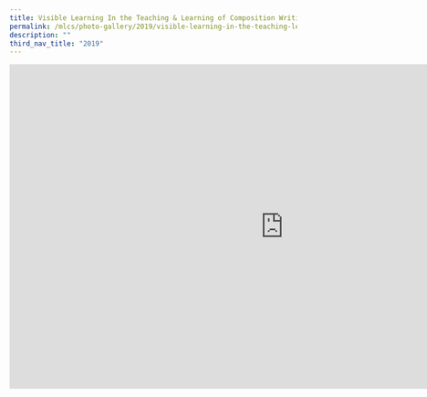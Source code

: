 ```yaml
---
title: Visible Learning In the Teaching & Learning of Composition Writing
permalink: /mlcs/photo-gallery/2019/visible-learning-in-the-teaching-learning-of-composition-writing/
description: ""
third_nav_title: "2019"
---
```

<iframe allowfullscreen="true" height="569" width="960" frameborder="0" src="https://docs.google.com/presentation/d/e/2PACX-1vST0qR77kQQO_0_axIxFB_g0woMBGl6TKdIGxosK4fZsVUGGdKVqav6N27rM4cuNkD0byURWyu0_82S/embed?start=false&amp;loop=false&amp;delayms=3000"></iframe>
